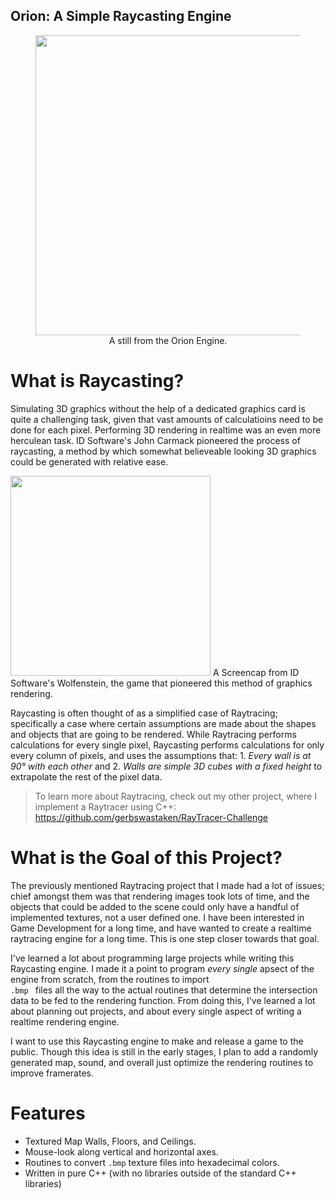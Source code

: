 ## Orion: A Simple Raycasting Engine
<figure>
  <img src="https://user-images.githubusercontent.com/73233616/176483847-35378b7b-848b-4e03-a888-46c1856a5cb1.png" width="640" height = "480">
  <figcaption> <center> A still from the Orion Engine. </center> </figcaption>
</figure>

# What is Raycasting?
<p>
Simulating 3D graphics without the help of a dedicated graphics card is quite a challenging task, given that vast amounts of calculatioins need to 
be done for each pixel. Performing 3D rendering in realtime was an even more herculean task. ID Software's John Carmack pioneered the process of
raycasting, a method by which somewhat believeable looking 3D graphics could be generated with relative ease.
</p>
<img src="https://user-images.githubusercontent.com/73233616/176487581-a99957a7-5f67-4697-8658-7b4857e78d9b.png" width="320">
A Screencap from ID Software's Wolfenstein, the game that pioneered this method of graphics rendering.
<p>

Raycasting is often thought of as a simplified case of Raytracing; specifically a case where certain assumptions are made about the shapes and 
objects that are going to be rendered. While Raytracing performs calculations for every single pixel, Raycasting performs calculations for only every
column of pixels, and uses the assumptions that: 1.<i> Every wall is at 90° with each other </i> and 2.<i> Walls are simple 3D cubes with a fixed 
height </i> to extrapolate the rest of the pixel data.
</p>

> To learn more about Raytracing, check out my other project, where I implement a Raytracer using C++:
> https://github.com/gerbswastaken/RayTracer-Challenge

# What is the Goal of this Project?
<p> 
The previously mentioned Raytracing project that I made had a lot of issues; chief amongst them was that rendering images took lots of time, and the
objects that could be added to the scene could only have a handful of implemented textures, not a user defined one. I have been interested in 
Game Development for a long time, and have wanted to create a realtime raytracing engine for a long time. This is one step closer towards that goal.

I've learned a lot about programming large projects while writing this Raycasting engine. I made it a point to program <i>every single</i> apsect of
the engine from scratch, from the routines to import <code> .bmp </code> files all the way to the actual routines that determine the intersection 
data to be fed to the rendering function. From doing this, I've learned a lot about planning out projects, and about every single aspect of writing
a realtime rendering engine.

I want to use this Raycasting engine to make and release a game to the public. Though this idea is still in the early stages, I plan to add
a randomly generated map, sound, and overall just optimize the rendering routines to improve framerates.
</p>

# Features 
<ul>
  <li> Textured Map Walls, Floors, and Ceilings. </li>
  <li> Mouse-look along vertical and horizontal axes. </li>
  <li> Routines to convert <code>.bmp</code> texture files into hexadecimal colors. </li>
  <li> Written in pure C++ (with no libraries outside of the standard C++ libraries) </li>
<ul>
